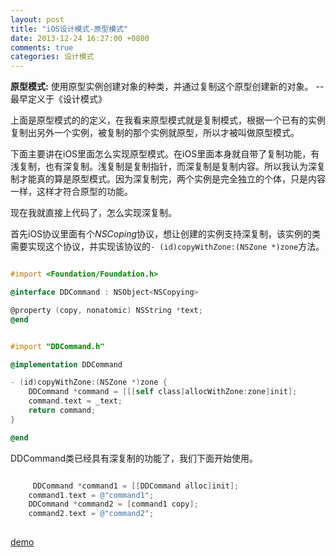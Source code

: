 ```yaml
---
layout: post
title: "iOS设计模式-原型模式"
date: 2013-12-24 16:27:00 +0800
comments: true
categories: 设计模式
---
```


**原型模式:** 使用原型实例创建对象的种类，并通过复制这个原型创建新的对象。 --最早定义于《设计模式》

<!-- more -->
上面是原型模式的的定义，在我看来原型模式就是复制模式，根据一个已有的实例复制出另外一个实例，被复制的那个实例就原型，所以才被叫做原型模式。

下面主要讲在iOS里面怎么实现原型模式。在iOS里面本身就自带了复制功能，有浅复制，也有深复制。浅复制是复制指针，而深复制是复制内容。所以我认为深复制才能真的算是原型模式。因为深复制完，两个实例是完全独立的个体，只是内容一样，这样才符合原型的功能。

现在我就直接上代码了，怎么实现深复制。

首先iOS协议里面有个*NSCoping*协议，想让创建的实例支持深复制，该实例的类需要实现这个协议，并实现该协议的```- (id)copyWithZone:(NSZone *)zone```方法。

``` objective-c

#import <Foundation/Foundation.h>

@interface DDCommand : NSObject<NSCopying>

@property (copy, nonatomic) NSString *text;
@end

```

``` objective-c

#import "DDCommand.h"

@implementation DDCommand

- (id)copyWithZone:(NSZone *)zone {
    DDCommand *command = [[[self class]allocWithZone:zone]init];
    command.text = _text;
    return command;
}

@end

```

DDCommand类已经具有深复制的功能了，我们下面开始使用。

``` objective-c

	 DDCommand *command1 = [[DDCommand alloc]init];
    command1.text = @"command1";
    DDCommand *command2 = [command1 copy];
    command2.text = @"command2";
    
```
[demo](/download/20131224.zip)
